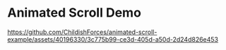 # Animated Scroll Demo

https://github.com/ChildishForces/animated-scroll-example/assets/40196330/3c775b99-ce3d-405d-a50d-2d24d826e453


